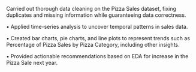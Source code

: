 Carried out thorough data cleaning on the Pizza Sales dataset, fixing duplicates and missing information while
guaranteeing data correctness. 

• Applied time-series analysis to uncover temporal patterns in sales data.

• Created bar charts, pie charts, and line plots to represent trends such as Percentage of Pizza Sales by Pizza Category,
including other insights.

• Provided actionable recommendations based on EDA for increase in the Pizza Sale next year.
